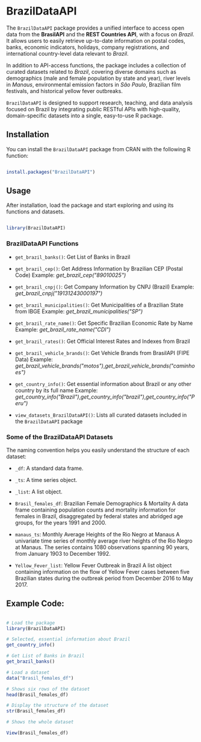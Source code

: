 # BrazilDataAPI

The `BrazilDataAPI` package provides a unified interface to access open data from the **BrasilAPI** and the **REST Countries API**, with a focus on *Brazil*. It allows users to easily retrieve up-to-date information on postal codes, banks, economic indicators, holidays, company registrations, and international country-level data relevant to *Brazil*.

In addition to API-access functions, the package includes a collection of curated datasets related to *Brazil*, covering diverse domains such as demographics (male and female population by state and year), river levels in *Manaus*, environmental emission factors in *São Paulo*, Brazilian film festivals, and historical yellow fever outbreaks.

`BrazilDataAPI` is designed to support research, teaching, and data analysis focused on Brazil by integrating public RESTful APIs with high-quality, domain-specific datasets into a single, easy-to-use R package.

## Installation

You can install the `BrazilDataAPI` package from CRAN with the following R function:

```R

install.packages("BrazilDataAPI")

```


## Usage

After installation, load the package and start exploring and using its functions and datasets.

```R

library(BrazilDataAPI)

```

### BrazilDataAPI Functions

- `get_brazil_banks()`: Get List of Banks in Brazil

- `get_brazil_cep()`: Get Address Information by Brazilian CEP (Postal Code) 
Example: *get_brazil_cep("89010025")* 

- `get_brazil_cnpj()`: Get Company Information by CNPJ (Brazil)
Example: *get_brazil_cnpj("19131243000197")*

- `get_brazil_municipalities()`: Get Municipalities of a Brazilian State from IBGE
Example: *get_brazil_municipalities("SP")*

- `get_brazil_rate_name()`: Get Specific Brazilian Economic Rate by Name
Example: *get_brazil_rate_name("CDI")*

- `get_brazil_rates()`: Get Official Interest Rates and Indexes from Brazil

- `get_brazil_vehicle_brands()`: Get Vehicle Brands from BrasilAPI (FIPE Data)
Example: *get_brazil_vehicle_brands("motos")*,*get_brazil_vehicle_brands("caminhoes")*

- `get_country_info()`: Get essential information about Brazil or any other country by its full name
Example: *get_country_info("Brazil")*,*get_country_info("brazil")*,*get_country_info("Peru")*

- `view_datasets_BrazilDataAPI()`: Lists all curated datasets included in the `BrazilDataAPI` package


### Some of the BrazilDataAPI Datasets

The naming convention helps you easily understand the structure of each dataset:

- `_df`: A standard data frame.

- `_ts`: A time series object.

- `_list`: A list object.

- `Brasil_females_df`: Brazilian Female Demographics & Mortality
A data frame containing population counts and mortality information for females in Brazil, disaggregated by federal states and abridged age groups, for the years 1991 and 2000.

- `manaus_ts`: Monthly Average Heights of the Rio Negro at Manaus
A univariate time series of monthly average river heights of the Rio Negro at Manaus.
The series contains 1080 observations spanning 90 years, from January 1903 to December 1992.

- `Yellow_Fever_list`: Yellow Fever Outbreak in Brazil
A list object containing information on the flow of Yellow Fever cases between five Brazilian states during the outbreak period from December 2016 to May 2017.

## Example Code:

```R

# Load the package
library(BrazilDataAPI)

# Selected, essential information about Brazil
get_country_info()

# Get List of Banks in Brazil
get_brazil_banks()

# Load a dataset
data("Brasil_females_df")

# Shows six rows of the dataset
head(Brasil_females_df)

# Display the structure of the dataset
str(Brasil_females_df)

# Shows the whole dataset

View(Brasil_females_df)


```

